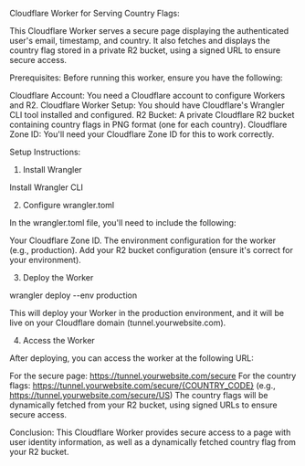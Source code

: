 Cloudflare Worker for Serving Country Flags:

This Cloudflare Worker serves a secure page displaying the authenticated user's email, timestamp, and country. It also fetches and displays the country flag stored in a private R2 bucket, using a signed URL to ensure secure access.

Prerequisites:
Before running this worker, ensure you have the following:

Cloudflare Account: You need a Cloudflare account to configure Workers and R2.
Cloudflare Worker Setup: You should have Cloudflare's Wrangler CLI tool installed and configured.
R2 Bucket: A private Cloudflare R2 bucket containing country flags in PNG format (one for each country).
Cloudflare Zone ID: You'll need your Cloudflare Zone ID for this to work correctly.

Setup Instructions:
1. Install Wrangler
   
Install Wrangler CLI

2. Configure wrangler.toml
   
In the wrangler.toml file, you'll need to include the following:

Your Cloudflare Zone ID.
The environment configuration for the worker (e.g., production).
Add your R2 bucket configuration (ensure it's correct for your environment).

3. Deploy the Worker

wrangler deploy --env production

This will deploy your Worker in the production environment, and it will be live on your Cloudflare domain (tunnel.yourwebsite.com).

4. Access the Worker
   
After deploying, you can access the worker at the following URL:

For the secure page: https://tunnel.yourwebsite.com/secure
For the country flags: https://tunnel.yourwebsite.com/secure/{COUNTRY_CODE} (e.g., https://tunnel.yourwebsite.com/secure/US)
The country flags will be dynamically fetched from your R2 bucket, using signed URLs to ensure secure access.

Conclusion:
This Cloudflare Worker provides secure access to a page with user identity information, as well as a dynamically fetched country flag from your R2 bucket.
